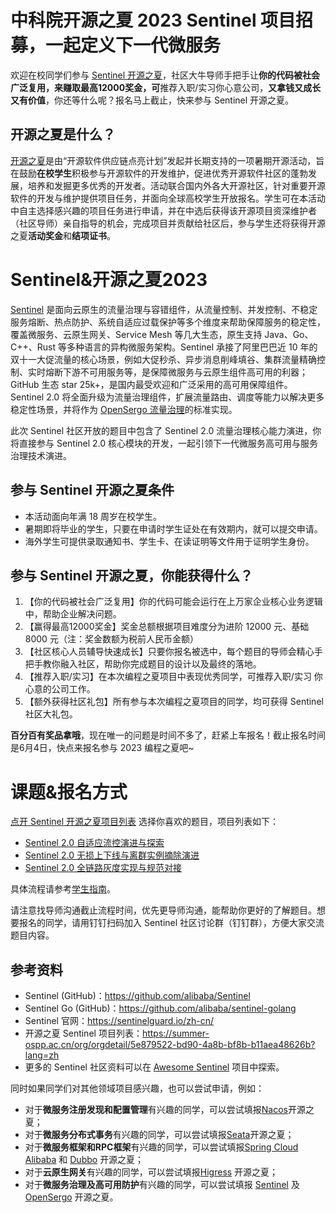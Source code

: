 # 中科院开源之夏 2023 Sentinel 项目招募，一起定义下一代微服务

欢迎在校同学们参与 [Sentinel 开源之夏]((https://summer-ospp.ac.cn/org/orgdetail/ab188e59-fab8-468f-bc89-bdc2bd8b5e64?lang=zh))，社区大牛导师手把手让**你的代码被社会广泛复用，来赚取最高12000奖金，可**推荐入职/实习你心意公司，**又拿钱又成长又有价值**，你还等什么呢？报名马上截止，快来参与 Sentinel 开源之夏。

## 开源之夏是什么？

[开源之夏](https://summer-ospp.ac.cn/)是由“开源软件供应链点亮计划”发起并长期支持的一项暑期开源活动，旨在鼓励**在校学生**积极参与开源软件的开发维护，促进优秀开源软件社区的蓬勃发展，培养和发掘更多优秀的开发者。活动联合国内外各大开源社区，针对重要开源软件的开发与维护提供项目任务，并面向全球高校学生开放报名。学生可在本活动中自主选择感兴趣的项目任务进行申请，并在中选后获得该开源项目资深维护者（社区导师）亲自指导的机会，完成项目并贡献给社区后，参与学生还将获得开源之夏**活动奖金**和**结项证书**。

# Sentinel&开源之夏2023

[Sentinel](https://sentinelguard.io/zh-cn/) 是面向云原生的流量治理与容错组件，从流量控制、并发控制、不稳定服务熔断、热点防护、系统自适应过载保护等多个维度来帮助保障服务的稳定性，覆盖微服务、云原生网关、Service Mesh 等几大生态，原生支持 Java、Go、C++、Rust 等多种语言的异构微服务架构。Sentinel 承接了阿里巴巴近 10 年的双十一大促流量的核心场景，例如大促秒杀、异步消息削峰填谷、集群流量精确控制、实时熔断下游不可用服务等，是保障微服务与云原生组件高可用的利器；GitHub 生态 star 25k+，是国内最受欢迎和广泛采用的高可用保障组件。Sentinel 2.0 将全面升级为流量治理组件，扩展流量路由、调度等能力以解决更多稳定性场景，并将作为 [OpenSergo 流量治理](https://opensergo.io/)的标准实现。

此次 Sentinel 社区开放的题目中包含了 Sentinel 2.0 流量治理核心能力演进，你将直接参与 Sentinel 2.0 核心模块的开发，一起引领下一代微服务高可用与服务治理技术演进。

## 参与 Sentinel 开源之夏条件

- 本活动面向年满 18 周岁在校学生。
- 暑期即将毕业的学生，只要在申请时学生证处在有效期内，就可以提交申请。
- 海外学生可提供录取通知书、学生卡、在读证明等文件用于证明学生身份。

## 参与 Sentinel 开源之夏，你能获得什么？

1. 【你的代码被社会广泛复用】你的代码可能会运行在上万家企业核心业务逻辑中，帮助企业解决问题。
2. 【赢得最高12000奖金】奖金总额根据项目难度分为进阶 12000 元、基础 8000 元（注：奖金数额为税前人民币金额）
3. 【社区核心人员辅导快速成长】只要你报名被选中，每个题目的导师会精心手把手教你融入社区，帮助你完成题目的设计以及最终的落地。
4. 【推荐入职/实习】在本次编程之夏项目中表现优秀同学，可推荐入职/实习 你心意的公司工作。
5. 【额外获得社区礼包】所有参与本次编程之夏项目的同学，均可获得 Sentinel 社区大礼包。

**百分百有奖品拿哦**，现在唯一的问题是时间不多了，赶紧上车报名！截止报名时间是6月4日，快点来报名参与 2023 编程之夏吧~

# 课题&报名方式

[点开 Sentinel 开源之夏项目列表](https://summer-ospp.ac.cn/org/orgdetail/ab188e59-fab8-468f-bc89-bdc2bd8b5e64?lang=zh) 选择你喜欢的题目，项目列表如下：

- [Sentinel 2.0 自适应流控演进与探索](https://summer-ospp.ac.cn/org/prodetail/235e80491?lang=zh&list=pro)
- [Sentinel 2.0 无损上下线与离群实例摘除演进](https://summer-ospp.ac.cn/org/prodetail/235e80496?lang=zh&list=pro)
- [Sentinel 2.0 全链路灰度实现与规范对接](https://summer-ospp.ac.cn/org/prodetail/235e80560?lang=zh&list=pro)

具体流程请参考[学生指南](https://summer-ospp.ac.cn/help/student/)。

请注意找导师沟通截止流程时间，优先更导师沟通，能帮助你更好的了解题目。想要报名的同学，请用钉钉扫码加入 Sentinel 社区讨论群（钉钉群），方便大家交流题目内容。

## 参考资料

- Sentinel (GitHub)：https://github.com/alibaba/Sentinel
- Sentinel Go (GitHub)：https://github.com/alibaba/sentinel-golang
- Sentinel 官网：https://sentinelguard.io/zh-cn/
- 开源之夏 Sentinel 项目列表：https://summer-ospp.ac.cn/org/orgdetail/5e879522-bd90-4a8b-bf8b-b11aea48626b?lang=zh
- 更多的 Sentinel 社区资料可以在 [Awesome Sentinel](https://github.com/sentinel-group/sentinel-awesome) 项目中探索。

同时如果同学们对其他领域项目感兴趣，也可以尝试申请，例如：

- 对于**微服务注册发现和配置管理**有兴趣的同学，可以尝试填报[Nacos](https://nacos.io/zh-cn/blog/iscas2023.html)开源之夏；
- 对于**微服务分布式事务**有兴趣的同学，可以尝试填报[Seata](https://summer-ospp.ac.cn/org/orgdetail/064c15df-705c-483a-8fc8-02831370db14?lang=zh)开源之夏；
- 对于**微服务框架和RPC框架**有兴趣的同学，可以尝试填报[Spring Cloud Alibaba](https://summer-ospp.ac.cn/org/orgdetail/41d68399-ed48-4d6d-9d4d-3ff4128dc132?lang=zh) 和 [Dubbo](https://summer-ospp.ac.cn/org/orgdetail/a7f6e2ad-4acc-47f8-9471-4e54b9a166a6?lang=zh) 开源之夏；
- 对于**云原生网关**有兴趣的同学，可以尝试填报[Higress](https://higress.io/zh-cn/blog/ospp-2023) 开源之夏；
- 对于**微服务治理及高可用防护**有兴趣的同学，可以尝试填报 [Sentinel](https://summer-ospp.ac.cn/org/orgdetail/5e879522-bd90-4a8b-bf8b-b11aea48626b?lang=zh) 及 [OpenSergo](https://summer-ospp.ac.cn/org/orgdetail/aaff4eec-11b1-4375-997d-5eea8f51762b?lang=zh) 开源之夏。
